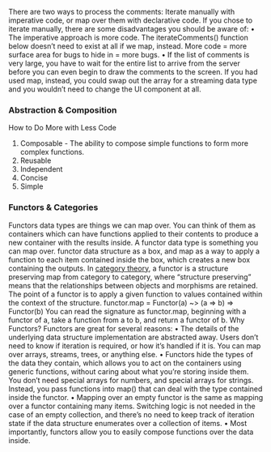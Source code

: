 There are two ways to process the comments: Iterate manually with imperative code, or map over
them with declarative code. If you chose to iterate manually, there are some disadvantages you
should be aware of:
• The imperative approach is more code. The iterateComments() function below doesn’t need
to exist at all if we map, instead. More code = more surface area for bugs to hide in = more
bugs.
• If the list of comments is very large, you have to wait for the entire list to arrive from the server
before you can even begin to draw the comments to the screen. If you had used map, instead,
you could swap out the array for a streaming data type and you wouldn’t need to change the
UI component at all.

### Abstraction & Composition
How to Do More with Less Code
1. Composable - The ability to compose simple functions to form more complex functions.
2. Reusable
3. Independent
4. Concise
5. Simple


### Functors & Categories
Functors data types are things we can map over. You can think of them as containers which can
have functions applied to their contents to produce a new container with the results inside.
A functor data type is something you can map over.
functor data structure as a box, and map as a way to apply a function to each item
contained inside the box, which creates a new box containing the outputs.
In [category theory](https://habr.com/ru/company/cit/blog/313254/), a functor is a structure preserving map from category to category, where
“structure preserving” means that the relationships between objects and morphisms are retained.
The point of a functor is to apply a given function to
values contained within the context of the structure.
functor.map = Functor(a) ~> (a => b) => Functor(b)
You can read the signature as functor.map, beginning with a functor of a, take a function from a to
b, and return a functor of b.
Why Functors?
Functors are great for several reasons:
• The details of the underlying data structure implementation are abstracted away. Users don’t
need to know if iteration is required, or how it’s handled if it is. You can map over arrays,
streams, trees, or anything else.
• Functors hide the types of the data they contain, which allows you to act on the containers
using generic functions, without caring about what you’re storing inside them. You don’t need
special arrays for numbers, and special arrays for strings. Instead, you pass functions into map()
that can deal with the type contained inside the functor.
• Mapping over an empty functor is the same as mapping over a functor containing many items.
Switching logic is not needed in the case of an empty collection, and there’s no need to keep
track of iteration state if the data structure enumerates over a collection of items.
• Most importantly, functors allow you to easily compose functions over the data inside.